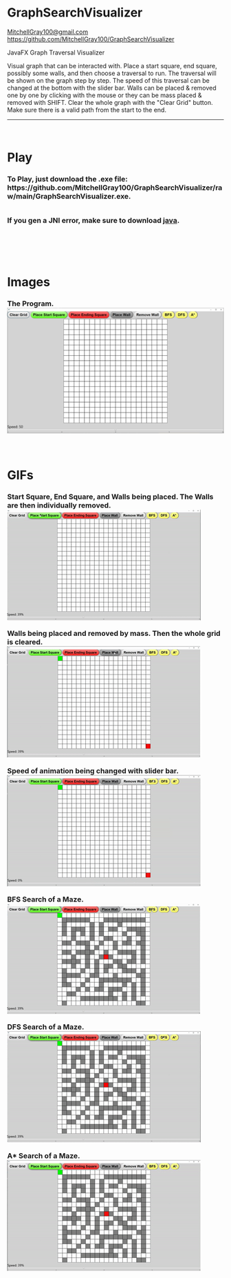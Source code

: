 # GraphSearchVisualizer

MitchellGray100@gmail.com 
https://github.com/MitchellGray100/GraphSearchVisualizer

JavaFX Graph Traversal Visualizer

Visual graph that can be interacted with. Place a start square, end square, possibly some walls, and then choose a traversal to run. The traversal will be shown on the graph step by step. The speed of this traversal can be changed at the bottom with the slider bar. Walls can be placed & removed one by one by clicking with the mouse or they can be mass placed & removed with SHIFT. Clear the whole graph with the "Clear Grid" button. Make sure there is a valid path from the start to the end.


___

</br>

# Play

<h3>
  To Play, just download the .exe file: https://github.com/MitchellGray100/GraphSearchVisualizer/raw/main/GraphSearchVisualizer.exe.
  
  <br>If you gen a JNI error, make sure to download [java](https://download.oracle.com/java/17/latest/jdk-17_windows-x64_bin.exe).
  


</br>
</br>
</br>


# Images

<h3>
  
The Program.</br>
![Image of The Program](https://raw.githubusercontent.com/MitchellGray100/GraphSearchVisualizer/main/ReadMeImages/InitialScreen.PNG)



</br>

# GIFs

<h3>
  
Start Square, End Square, and Walls being placed. The Walls are then individually removed.</br>
![GIF of graph being made](https://raw.githubusercontent.com/MitchellGray100/GraphSearchVisualizer/main/ReadMeImages/GIF%204.gif)


Walls being placed and removed by mass. Then the whole grid is cleared.</br>
![GIF of Mass placing and removal](https://raw.githubusercontent.com/MitchellGray100/GraphSearchVisualizer/main/ReadMeImages/GIF%205.gif)


Speed of animation being changed with slider bar.</br>
![GIF of Mass placing and removal](https://raw.githubusercontent.com/MitchellGray100/GraphSearchVisualizer/main/ReadMeImages/GIF%206.gif)


BFS Search of a Maze.</br>
![GIF of BFS Search of a Maze](https://raw.githubusercontent.com/MitchellGray100/GraphSearchVisualizer/main/ReadMeImages/GIF%201.gif)


DFS Search of a Maze.</br>
![GIF of DFS Search of a Maze](https://raw.githubusercontent.com/MitchellGray100/GraphSearchVisualizer/main/ReadMeImages/GIF%202.gif)


A* Search of a Maze.</br>
![GIF of A* Search of a Maze](https://raw.githubusercontent.com/MitchellGray100/GraphSearchVisualizer/main/ReadMeImages/GIF%203.gif)
